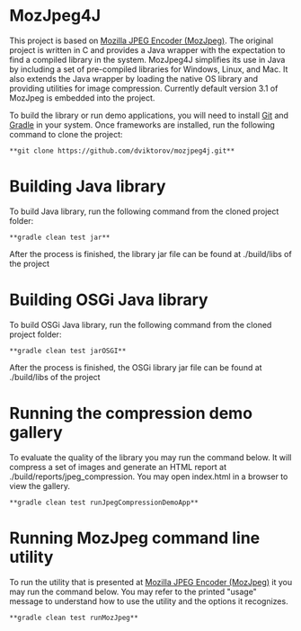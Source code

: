 # MozJpeg4J
This project is based on [Mozilla JPEG Encoder (MozJpeg)](https://github.com/mozilla/mozjpeg). The original project 
is written in C and provides a Java wrapper with the expectation to find a compiled library in the system. 
MozJpeg4J simplifies its use in Java by including a set of pre-compiled libraries for Windows, Linux, and Mac. 
It also extends the Java wrapper by loading the native OS library and providing utilities for image compression.
Currently default version 3.1 of MozJpeg is embedded into the project.

To build the library or run demo applications, you will need to install [Git](https://git-scm.com/) and 
[Gradle](http://gradle.org) in your system. Once frameworks are installed, run the following command to clone 
the project:
    
    **git clone https://github.com/dviktorov/mozjpeg4j.git**


# Building Java library
To build Java library, run the following command from the cloned project folder:

    **gradle clean test jar**

After the process is finished, the library jar file can be found at ./build/libs of the project


# Building OSGi Java library
To build OSGi Java library, run the following command from the cloned project folder:

    **gradle clean test jarOSGI**

After the process is finished, the OSGi library jar file can be found at ./build/libs of the project


# Running the compression demo gallery
To evaluate the quality of the library you may run the command below. It will compress a set of images and generate
an HTML report at ./build/reports/jpeg_compression. You may open index.html in a browser to view the gallery.

    **gradle clean test runJpegCompressionDemoApp**


# Running MozJpeg command line utility
To run the utility that is presented at [Mozilla JPEG Encoder (MozJpeg)](https://github.com/mozilla/mozjpeg) it you may
run the command below. You may refer to the printed "usage" message to understand how to use the utility and the 
options it recognizes.

    **gradle clean test runMozJpeg**


